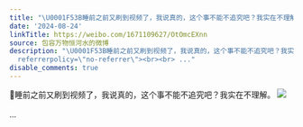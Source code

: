 ```yaml
---
title: "\U0001F53B睡前之前又刷到视频了，我说真的，这个事不能不追究吧？我实在不理解。 [图片]"
date: '2024-08-24'
linkTitle: https://weibo.com/1671109627/OtOmcEXnn
source: 包容万物恒河水的微博
description: "\U0001F53B睡前之前又刷到视频了，我说真的，这个事不能不追究吧？我实在不理解。 <img style=\"\" src=\"https://tvax3.sinaimg.cn/large/639b1bfbly1hszey2kvcfj20ht0h1dit.jpg\"
  referrerpolicy=\"no-referrer\"><br><br> ..."
disable_comments: true
---
```

🔻睡前之前又刷到视频了，我说真的，这个事不能不追究吧？我实在不理解。 <img style="" src="https://tvax3.sinaimg.cn/large/639b1bfbly1hszey2kvcfj20ht0h1dit.jpg" referrerpolicy="no-referrer"><br><br> ...
